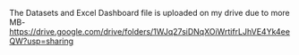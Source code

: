 The Datasets and Excel Dashboard file is uploaded on my drive due to more MB- https://drive.google.com/drive/folders/1WJq27siDNqXOiWrtifrLJhVE4Yk4eeQW?usp=sharing
